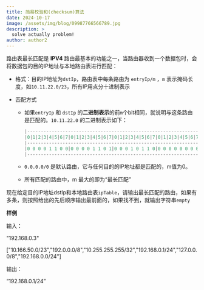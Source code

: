 ```yaml
---
title: 简易校验和(checksum)算法
date: 2024-10-17
image: /assets/img/blog/09987766566789.jpg
description: >
  solve actually problem!
author: author2
---
```


路由表最长匹配是 **IPV4** 路由最基本的功能之一，当路由器收到一个数据包时，会将数据包的目的IP地址与本地路由表进行匹配：

- 格式：目的IP地址为`dstIp`，路由表中每条路由为 `entryIp/m` ，`m` 表示掩码长度，如`10.11.22.0/23`，所有IP用点分十进制表示

- 匹配方式

    - 如果`entryIp` 和 `dstIp` 的**二进制表示**的前`m`个bit相同，就说明与这条路由是匹配的。`10.11.22.0` 的二进制表示如下：

        ```c++
        |---------------------------------------------------------------|
        |0|1|2|3|4|5|6|7|0|1|2|3|4|5|6|7|0|1|2|3|4|5|6|7|0|1|2|3|4|5|6|7|
        |---------------------------------------------------------------|
        |0 0 0 0 1 1 0 0|0 0 0 0 1 1 0 1|0 0 0 1 0 1 1 0|0 0 0 0 0 0 0 0|
        |---------------------------------------------------------------|
        ```

    - `0.0.0.0/0` 是默认路由，它与任何目的的IP地址都是匹配的，m值为0。

    - 所有匹配的路由中，m 最大的即为“最长匹配”

现在给定目的IP地址dstIp和本地路由表`ipTable`，请输出最长匹配的路由，如果有多条，则按照给出的先后顺序输出最前面的，如果找不到，就输出字符串`empty`

**样例**

输入：

<p>"192.168.0.3"</p><p>["10.166.50.0/23","192.0.0.0/8","10.255.255.255/32","192.168.0.1/24","127.0.0.0/8","192.168.0.0/24"]</p>

输出：

<p>“192.168.0.1/24”</p>